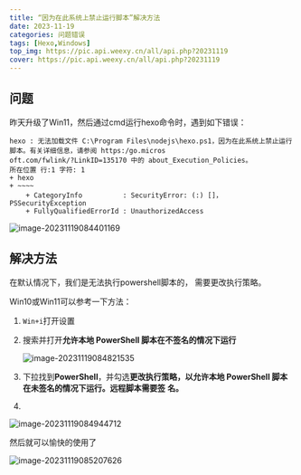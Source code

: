 ```yaml
---
title: “因为在此系统上禁止运行脚本”解决方法
date: 2023-11-19
categories: 问题错误
tags: [Hexo,Windows]
top_img: https://pic.api.weexy.cn/all/api.php?20231119
cover: https://pic.api.weexy.cn/all/api.php?20231119
---
```


## 问题

昨天升级了Win11，然后通过cmd运行hexo命令时，遇到如下错误：

```
hexo : 无法加载文件 C:\Program Files\nodejs\hexo.ps1，因为在此系统上禁止运行脚本。有关详细信息，请参阅 https:/go.micros
oft.com/fwlink/?LinkID=135170 中的 about_Execution_Policies。
所在位置 行:1 字符: 1
+ hexo
+ ~~~~
    + CategoryInfo          : SecurityError: (:) []，PSSecurityException
    + FullyQualifiedErrorId : UnauthorizedAccess
```

![image-20231119084401169](image-20231119084401169.jpg)

## 解决方法

在默认情况下，我们是无法执行powershell脚本的， 需要更改执行策略。

Win10或Win11可以参考一下方法：

1. `Win+i`打开设置

2. 搜索并打开**允许本地 PowerShell 脚本在不签名的情况下运行**

   ![image-20231119084821535](image-20231119084821535.jpg)

3. 下拉找到**PowerShell**，并勾选**更改执行策略，以允许本地 PowerShell 脚本在未签名的情况下运行。远程脚本需要签**
   **名。**

4. 

   ![image-20231119084944712](image-20231119084944712.jpg)

   然后就可以愉快的使用了

   ![image-20231119085207626](image-20231119085207626.jpg)